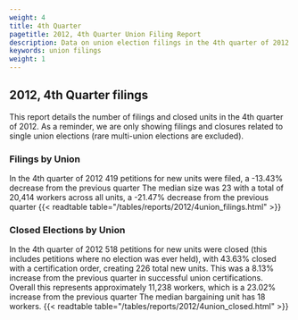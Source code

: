 ```yaml
---
weight: 4
title: 4th Quarter
pagetitle: 2012, 4th Quarter Union Filing Report
description: Data on union election filings in the 4th quarter of 2012
keywords: union filings
weight: 1
---
```


## 2012, 4th Quarter filings

This report details the number of filings and closed units in the 4th quarter of 2012. As a reminder, we are only showing filings and closures related to single union elections (rare multi-union elections are excluded).

### Filings by Union
In the 4th quarter of 2012 419 petitions for new units were filed, a -13.43% decrease from the previous quarter The median size was 23 with a total of 20,414 workers across all units, a -21.47% decrease from the previous quarter
{{< readtable table="/tables/reports/2012/4union_filings.html" >}}

### Closed Elections by Union
In the 4th quarter of 2012 518 petitions for new units were closed (this includes petitions where no election was ever held), with 43.63% closed with a certification order, creating 226 total new units. This was a 8.13% increase from the previous quarter in successful union certifications. Overall this represents approximately 11,238 workers, which is a 23.02% increase from the previous quarter The median bargaining unit has 18 workers.
{{< readtable table="/tables/reports/2012/4union_closed.html" >}}
